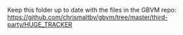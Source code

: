 Keep this folder up to date with the files in the GBVM repo: https://github.com/chrismaltby/gbvm/tree/master/third-party/HUGE_TRACKER

